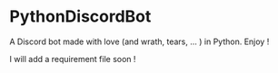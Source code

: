 # PythonDiscordBot
A Discord bot made with love (and wrath, tears, ... ) in Python. Enjoy !

I will add a requirement file soon !
